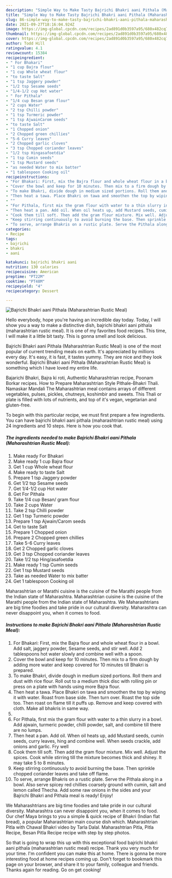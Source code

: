 ```yaml
---
description: "Simple Way to Make Tasty Bajrichi Bhakri aani Pithala (Maharashtrian Rustic Meal)"
title: "Simple Way to Make Tasty Bajrichi Bhakri aani Pithala (Maharashtrian Rustic Meal)"
slug: 86-simple-way-to-make-tasty-bajrichi-bhakri-aani-pithala-maharashtrian-rustic-meal
date: 2021-09-27T18:16:04.924Z
image: https://img-global.cpcdn.com/recipes/2ad891d0b3597a95/680x482cq70/bajrichi-bhakri-aani-pithala-maharashtrian-rustic-meal-recipe-main-photo.jpg
thumbnail: https://img-global.cpcdn.com/recipes/2ad891d0b3597a95/680x482cq70/bajrichi-bhakri-aani-pithala-maharashtrian-rustic-meal-recipe-main-photo.jpg
cover: https://img-global.cpcdn.com/recipes/2ad891d0b3597a95/680x482cq70/bajrichi-bhakri-aani-pithala-maharashtrian-rustic-meal-recipe-main-photo.jpg
author: Todd Hill
ratingvalue: 4.1
reviewcount: 15384
recipeingredient:
- " For Bhakari"
- "1 cup Bajra flour"
- "1 cup Whole wheat flour"
- "to taste Salt"
- "1 tsp Jaggery powder"
- "1/2 tsp Sesame seeds"
- "1/4-1/2 cup Hot water"
- " For Pithala"
- "1/4 cup Besan gram flour"
- "2 cups Water"
- "2 tsp Chilli powder"
- "1 tsp Turmeric powder"
- "1 tsp AjwainCarom seeds"
- "to taste Salt"
- "1 Chopped onion"
- "2 Chopped green chillies"
- "5-6 Curry leaves"
- "2 Chopped garlic cloves"
- "3 tsp Chopped coriander leaves"
- "1/2 tsp Hingasafoetdia"
- "1 tsp Cumin seeds"
- "1 tsp Mustard seeds"
- "as needed Water to mix batter"
- "1 tablespoon Cooking oil"
recipeinstructions:
- "For Bhakari: First, mix the Bajra flour and whole wheat flour in a bowl. Add salt, jaggery powder, Sesame seeds, and stir well. Add 2 tablespoons hot water slowly and combine well with a spoon."
- "Cover the bowl and keep for 10 minutes. Then mix to a firm dough by adding more water and keep covered for 10 minutes till Bhakri is prepared."
- "To make Bhakri, divide dough in medium sized portions. Roll them and dust with rice flour. Roll out to a medium thick disc with rolling pin or press on a plate with hands using more Bajra flour."
- "Then heat a tawa. Place Bhakri on tawa and smoothen the top by wiping it with water. Roast from base side. Then turn over. Roast the top side too. Then roast on flame till it puffs up. Remove and keep covered with cloth. Make all bhakris in same way."
- ""
- "For Pithala, first mix the gram flour with water to a thin slurry in a bowl. Add ajwain, turmeric powder, chilli powder, salt, and combine till there are no lumps."
- "Then heat a pan. Add oil. When oil heats up, add Mustard seeds, cumin seeds, curry leaves, hing and combine well. When seeds crackle, add onions and garlic. Fry well"
- "Cook them till soft. Then add the gram flour mixture. Mix well. Adjust the spices. Cook while stirring till the mixture becomes thick and shiney. It may take 5 to 8 minutes."
- "Keep stirring continuously to avoid burning the base. Then sprinkle chopped coriander leaves and take off flame."
- "To serve, arrange Bhakris on a rustic plate. Serve the Pithala along in a bowl. Also serve spicey red chillies coarsely ground with cumin, salt and lemon called Thecha. Add some raw onions in the sides and your Bajrichi Bhakri and Pithala meal is ready! Enjoy!"
categories:
- Recipe
tags:
- bajrichi
- bhakri
- aani

katakunci: bajrichi bhakri aani 
nutrition: 130 calories
recipecuisine: American
preptime: "PT22M"
cooktime: "PT48M"
recipeyield: "4"
recipecategory: Dessert

---
```



![Bajrichi Bhakri aani Pithala (Maharashtrian Rustic Meal)](https://img-global.cpcdn.com/recipes/2ad891d0b3597a95/680x482cq70/bajrichi-bhakri-aani-pithala-maharashtrian-rustic-meal-recipe-main-photo.jpg)

Hello everybody, hope you're having an incredible day today. Today, I will show you a way to make a distinctive dish, bajrichi bhakri aani pithala (maharashtrian rustic meal). It is one of my favorites food recipes. This time, I will make it a little bit tasty. This is gonna smell and look delicious.

Bajrichi Bhakri aani Pithala (Maharashtrian Rustic Meal) is one of the most popular of current trending meals on earth. It's appreciated by millions every day. It's easy, it is fast, it tastes yummy. They are nice and they look wonderful. Bajrichi Bhakri aani Pithala (Maharashtrian Rustic Meal) is something which I have loved my entire life.

Bajarichi Bhakri, Bajra ki roti, Authentic Maharashtrian recipe, Poonam Borkar recipes. How to Prepare Maharashtrian Style Pithale-Bhakri Thali. Namaskar Mandali The Maharashtrian meal contains arrays of different vegetables, pulses, pickles, chutneys, koshimbir and sweets. This Thali or plate is filled with lots of nutrients, and top of it&#39;s vegan, vegetarian and gluten-free.


To begin with this particular recipe, we must first prepare a few ingredients. You can have bajrichi bhakri aani pithala (maharashtrian rustic meal) using 24 ingredients and 10 steps. Here is how you cook that.

<!--inarticleads1-->

##### The ingredients needed to make Bajrichi Bhakri aani Pithala (Maharashtrian Rustic Meal):

1. Make ready  For Bhakari
1. Make ready 1 cup Bajra flour
1. Get 1 cup Whole wheat flour
1. Make ready to taste Salt
1. Prepare 1 tsp Jaggery powder
1. Get 1/2 tsp Sesame seeds
1. Get 1/4-1/2 cup Hot water
1. Get  For Pithala
1. Take 1/4 cup Besan/ gram flour
1. Take 2 cups Water
1. Take 2 tsp Chilli powder
1. Get 1 tsp Turmeric powder
1. Prepare 1 tsp Ajwain/Carom seeds
1. Get to taste Salt
1. Prepare 1 Chopped onion
1. Prepare 2 Chopped green chillies
1. Take 5-6 Curry leaves
1. Get 2 Chopped garlic cloves
1. Get 3 tsp Chopped coriander leaves
1. Take 1/2 tsp Hing/asafoetdia
1. Make ready 1 tsp Cumin seeds
1. Get 1 tsp Mustard seeds
1. Take as needed Water to mix batter
1. Get 1 tablespoon Cooking oil


Maharashtrian or Marathi cuisine is the cuisine of the Marathi people from the Indian state of Maharashtra. Maharashtrian cuisine is the cuisine of the Marathi people from the Indian state of Maharashtra. We Maharashtrians are big time foodies and take pride in our cultural diversity. Maharashtra can never disappoint you, when it comes to food. 

<!--inarticleads2-->

##### Instructions to make Bajrichi Bhakri aani Pithala (Maharashtrian Rustic Meal):

1. For Bhakari: First, mix the Bajra flour and whole wheat flour in a bowl. Add salt, jaggery powder, Sesame seeds, and stir well. Add 2 tablespoons hot water slowly and combine well with a spoon.
1. Cover the bowl and keep for 10 minutes. Then mix to a firm dough by adding more water and keep covered for 10 minutes till Bhakri is prepared.
1. To make Bhakri, divide dough in medium sized portions. Roll them and dust with rice flour. Roll out to a medium thick disc with rolling pin or press on a plate with hands using more Bajra flour.
1. Then heat a tawa. Place Bhakri on tawa and smoothen the top by wiping it with water. Roast from base side. Then turn over. Roast the top side too. Then roast on flame till it puffs up. Remove and keep covered with cloth. Make all bhakris in same way.
1. 
1. For Pithala, first mix the gram flour with water to a thin slurry in a bowl. Add ajwain, turmeric powder, chilli powder, salt, and combine till there are no lumps.
1. Then heat a pan. Add oil. When oil heats up, add Mustard seeds, cumin seeds, curry leaves, hing and combine well. When seeds crackle, add onions and garlic. Fry well
1. Cook them till soft. Then add the gram flour mixture. Mix well. Adjust the spices. Cook while stirring till the mixture becomes thick and shiney. It may take 5 to 8 minutes.
1. Keep stirring continuously to avoid burning the base. Then sprinkle chopped coriander leaves and take off flame.
1. To serve, arrange Bhakris on a rustic plate. Serve the Pithala along in a bowl. Also serve spicey red chillies coarsely ground with cumin, salt and lemon called Thecha. Add some raw onions in the sides and your Bajrichi Bhakri and Pithala meal is ready! Enjoy!


We Maharashtrians are big time foodies and take pride in our cultural diversity. Maharashtra can never disappoint you, when it comes to food. Our chef Maya brings to you a simple &amp; quick recipe of Bhakri (Indian flat bread), a popular Maharashtrian main course dish which. Maharashtrian Pitla with Chawal Bhakri video by Tarla Dalal. Maharashtrian Pitla, Pitla Recipe, Besan Pitla Recipe recipe with step by step photos. 

So that is going to wrap this up with this exceptional food bajrichi bhakri aani pithala (maharashtrian rustic meal) recipe. Thank you very much for your time. I'm confident you can make this at home. There is gonna be more interesting food at home recipes coming up. Don't forget to bookmark this page on your browser, and share it to your family, colleague and friends. Thanks again for reading. Go on get cooking!
